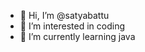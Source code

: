 - 👋 Hi, I’m @satyabattu
- 👀 I’m interested in coding
- 🌱 I’m currently learning java
<!---
satyabattu/satyabattu is a ✨ special ✨ repository because its `README.md` (this file) appears on your GitHub profile.
You can click the Preview link to take a look at your changes.
--->
